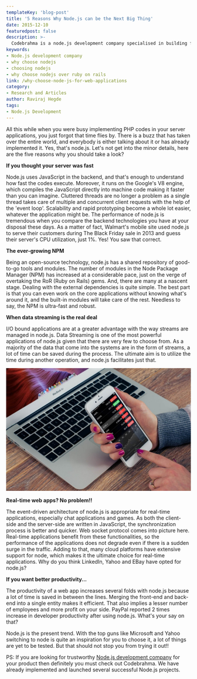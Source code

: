 ```yaml
---
templateKey: 'blog-post'
title: '5 Reasons Why Node.js can be the Next Big Thing'
date: 2015-12-10
featuredpost: false
description: >-
  Codebrahma is a node.js development company specialised in building fast, scalable and real time applications. Brief article on why choose Node.js for web applications.
keywords:
- Node.js development company
- why choose nodejs
- choosing nodejs
- why choose nodejs over ruby on rails
link: /why-choose-node-js-for-web-applications
category:
- Research and Articles
author: Raviraj Hegde 
tags:
- Node.js Development
---
```


All this while when you were busy implementing PHP codes in your server applications, you just forgot that time flies by. There is a buzz that has taken over the entire world, and everybody is either talking about it or has already implemented it. Yes, that's node.js. Let's not get into the minor details, here are the five reasons why you should take a look?

**If you thought your server was fast**

Node.js uses JavaScript in the backend, and that's enough to understand how fast the codes execute. Moreover, it runs on the Google's V8 engine, which compiles the JavaScript directly into machine code making it faster than you can imagine. Cluttered threads are no longer a problem as a single thread takes care of multiple and concurrent client requests with the help of the 'event loop'. Scalability and rapid prototyping become a whole lot easier, whatever the application might be. The performance of node.js is tremendous when you compare the backend technologies you have at your disposal these days. As a matter of fact, Walmart's mobile site used node.js to serve their customers during The Black Friday sale in 2013 and guess their server's CPU utilization, just 1%. Yes! You saw that correct.

**The ever-growing NPM**

Being an open-source technology, node.js has a shared repository of good-to-go tools and modules. The number of modules in the Node Package Manager (NPM) has increased at a considerable pace, just on the verge of overtaking the RoR (Ruby on Rails) gems. And, there are many at a nascent stage. Dealing with the external dependencies is quite simple. The best part is that you can even work on the core applications without knowing what's around it, and the built-in modules will take care of the rest. Needless to say, the NPM is ultra-fast and robust.

**When data streaming is the real deal**

I/O bound applications are at a greater advantage with the way streams are managed in node.js. Data Streaming is one of the most powerful applications of node.js given that there are very few to choose from. As a majority of the data that come into the systems are in the form of streams, a lot of time can be saved during the process. The ultimate aim is to utilize the time during another operation, and node.js facilitates just that.

![stock-624712_1920 \(1\)][1]

**Real-time web apps? No problem!!**

The event-driven architecture of node.js is appropriate for real-time applications, especially chat applications and games. As both the client-side and the server-side are written in JavaScript, the synchronization process is better and quicker. Web socket protocol comes into picture here. Real-time applications benefit from these functionalities, so the performance of the applications does not degrade even if there is a sudden surge in the traffic. Adding to that,  many cloud platforms have extensive support for node, which makes it the ultimate choice for real-time applications. Why do you think LinkedIn, Yahoo and EBay have opted for node.js?

**If you want better productivity…**

The productivity of a web app increases several folds with node.js because a lot of time is saved in between the lines. Merging the front-end and back-end into a single entity makes it efficient. That also implies a lesser number of employees and more profit on your side. PayPal reported 2 times increase in developer productivity after using node.js. What's your say on that?

Node.js is the present trend. With the top guns like Microsoft and Yahoo switching to node is quite an inspiration for you to choose it, a lot of things are yet to be tested. But that should not stop you from trying it out!!

PS: If you are looking for trustworthy [Node.js development company][2] for your product then definitely you must check out Codebrahma. We have already implemented and launched several successful Node.js projects.

[1]: ./images/stock-624712_1920-1-1024x680.jpg
[2]: /nodejs-development-company/

  